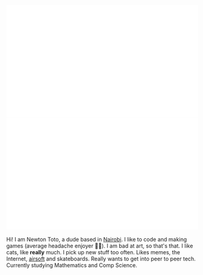 ![](https://raw.githubusercontent.com/sokorototo/readme-stats/master/generated/overview.svg#gh-dark-mode-only)
![](https://raw.githubusercontent.com/sokorototo/readme-stats/master/generated/languages.svg#gh-dark-mode-only)

Hi! I am Newton Toto, a dude based in [Nairobi](https://duckduckgo.com/?q=nairobi&t=hx&va=g&ia=web&iaxm=about). I like to code and making games (average headache enjoyer 🤌🏿). I am bad at art, so that's that. I like cats, like **really** much. I pick up new stuff too often. Likes memes, the Internet, [airsoft](https://youtu.be/j8PxqgliIno) and skateboards. Really wants to get into peer to peer tech. Currently studying Mathematics and Comp Science.
